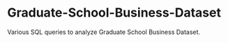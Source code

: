 # Graduate-School-Business-Dataset
Various SQL queries to analyze Graduate School Business Dataset.
